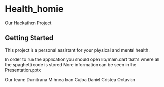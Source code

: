 # Health_homie

Our Hackathon Project

## Getting Started

This project is a personal assistant for your physical and mental health.

In order to run the application you should open lib/main.dart that's where all the spaghetti code is stored
More information can be seen in the Presentation.pptx


Our team: 
Dumitrana Mihnea Ioan
Cujba Daniel
Cristea Octavian
